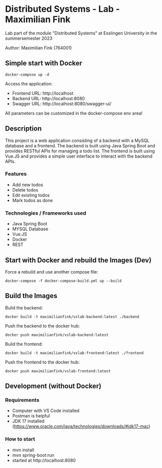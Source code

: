 # Distributed Systems - Lab - Maximilian Fink 

Lab part of the module "Distributed Systems" at Esslingen University in the summersemester 2023

Author: Maximilian Fink (764001)

## Simple start with Docker

`docker-compose up -d`

Access the application: 

- Frontend URL: http://localhost
- Backend URL: http://localhost:8080
- Swagger URL: http://localhost:8080/swagger-ui/

All parameters can be customized in the docker-compose env area!

## Description

This project is a web application consisting of a backend with a MySQL database and a frontend. The backend is built using Java Spring Boot and provides RESTful APIs for managing a todo list. The frontend is built using Vue.JS and provides a simple user interface to interact with the backend APIs.

### Features

- Add new todos
- Delete todos
- Edit existing todos
- Mark todos as done


### Technologies / Frameworks used

* Java Spring Boot
* MYSQL Database
* Vue.JS
* Docker
* REST
  
## Start with Docker and rebuild the Images (Dev)

Force a rebuild and use another compose file:

`docker-compose -f docker-compose-build.yml up --build`

## Build the Images

Build the backend:

`docker build -t maximilianfink/vslab-backend:latest ./backend`

Push the backend to the docker hub:

`docker push maximilianfink/vslab-backend:latest`

Build the frontend:

`docker build -t maximilianfink/vslab-frontend:latest ./frontend`

Push the frontend to the docker hub:

`docker push maximilianfink/vslab-frontend:latest`


## Development (without Docker)

### Requirements 

* Computer with VS Code installed
* Postman is helpful
* JDK 17 installed (https://www.oracle.com/java/technologies/downloads/#jdk17-mac)

### How to start 

* mvn install
* mvn spring-boot:run
* started at http://localhost:8080

